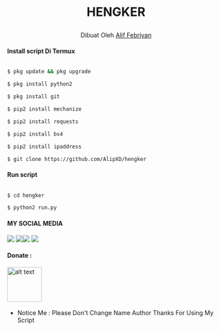 
<h1 align="center">

  HENGKER

</h1>

</div>

<p align="center">
  Dibuat Oleh <a href="https://www.facebook.com/Awlad.Khan.7">Alif Febriyan</a>
</p>
<p align="center">
 

#### Install script Di Termux

```bash

$ pkg update && pkg upgrade

$ pkg install python2

$ pkg install git

$ pip2 install mechanize

$ pip2 install requests

$ pip2 install bs4

$ pip2 install ipaddress

$ git clone https://github.com/AlipXD/hengker

```

#### Run script

```bash

$ cd hengker

$ python2 run.py

```

#### MY SOCIAL MEDIA

[![](https://img.shields.io/badge/Github-black?logo=Github&logoColor=black&labelColor=white)](https://github.com/AlipXD)
[![](https://img.shields.io/badge/Facebook-blue?logo=Facebook&logoColor=blue&labelColor=white)](https://www.facebook.com/Awlad.Khan.7)[![](https://img.shields.io/badge/Instagram-red?logo=Instagram&logoColor=red&labelColor=white)](https://www.instagram.com/aliffebriyan_/) [![](https://img.shields.io/badge/Whatsapp-CHAT-red?logo=Whatsapp&logoColor=Brightgreen&labelColor=white)](https://wa.me/6282164141394?text=Asalamualaikum+Lif)

#### Donate :

<a href="https://wa.me/6282164141394?text=Saya%20ingin%20donasi%20bang"><img src="https://upload.wikimedia.org/wikipedia/commons/6/6b/WhatsApp.svg" alt="alt text" width="80" height="80"></a> &nbsp;&nbsp;

* Notice Me : Please Don't Change Name Author
Thanks For Using My Script

